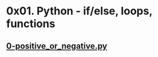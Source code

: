 # 0x01. Python - if/else, loops, functions

## [0-positive_or_negative.py](./0-positive_or_negative.py)
